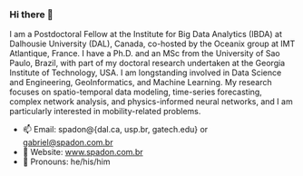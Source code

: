 ### Hi there 👋

I am a Postdoctoral Fellow at the Institute for Big Data Analytics (IBDA) at Dalhousie University (DAL), Canada, co-hosted by the Oceanix group at IMT Atlantique, France. I have a Ph.D. and an MSc from the University of Sao Paulo, Brazil, with part of my doctoral research undertaken at the Georgia Institute of Technology, USA. I am longstanding involved in Data Science and Engineering, GeoInformatics, and Machine Learning. My research focuses on spatio-temporal data modeling, time-series forecasting, complex network analysis, and physics-informed neural networks, and I am particularly interested in mobility-related problems.

- 📫 Email: spadon@{dal.ca, usp.br, gatech.edu} or gabriel@spadon.com.br
- 🔭 Website: www.spadon.com.br
- 🌱 Pronouns: he/his/him
